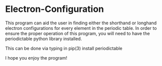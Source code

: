 # Electron-Configuration
This program can aid the user in finding either the shorthand or longhand electron configurations for every element in the periodic table. In order to ensure the proper operation of this program, you will need to have the periodictable python library installed. 

This can be done via typing in pip(3) install periodictable

I hope you enjoy the program!

